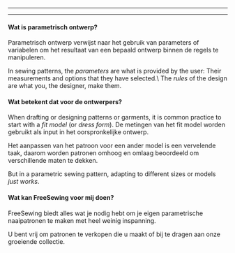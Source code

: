 - - -
- - -

#### Wat is parametrisch ontwerp?

Parametrisch ontwerp verwijst naar het gebruik van parameters of variabelen om het resultaat van een bepaald ontwerp binnen de regels te manipuleren.

In sewing patterns, the _parameters_ are what is provided by the user: Their measurements and options that they have selected.\ The _rules_ of the design are what you, the designer, make them.

#### Wat betekent dat voor de ontwerpers?

When drafting or designing patterns or garments, it is common practice to start with a _fit model_ (or _dress form_). De metingen van het fit model worden gebruikt als input in het oorspronkelijke ontwerp.

Het aanpassen van het patroon voor een ander model is een vervelende taak, daarom worden patronen omhoog en omlaag beoordeeld om verschillende maten te dekken.

But in a parametric sewing pattern, adapting to different sizes or models _just works_.

#### Wat kan FreeSewing voor mij doen?

FreeSewing biedt alles wat je nodig hebt om je eigen parametrische naaipatronen te maken met heel weinig inspanning.

U bent vrij om patronen te verkopen die u maakt of bij te dragen aan onze groeiende collectie.
